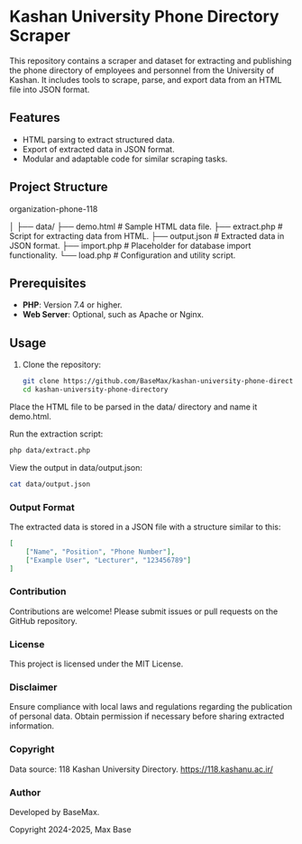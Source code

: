 # Kashan University Phone Directory Scraper

This repository contains a scraper and dataset for extracting and publishing the phone directory of employees and personnel from the University of Kashan. It includes tools to scrape, parse, and export data from an HTML file into JSON format.

## Features

- HTML parsing to extract structured data.
- Export of extracted data in JSON format.
- Modular and adaptable code for similar scraping tasks.

## Project Structure
organization-phone-118

│
├── data/
├── demo.html # Sample HTML data file.
├── extract.php # Script for extracting data from HTML.
├── output.json # Extracted data in JSON format.
├── import.php # Placeholder for database import functionality.
└── load.php # Configuration and utility script.

## Prerequisites

- **PHP**: Version 7.4 or higher.
- **Web Server**: Optional, such as Apache or Nginx.

## Usage

1. Clone the repository:
   ```bash
   git clone https://github.com/BaseMax/kashan-university-phone-directory.git
   cd kashan-university-phone-directory
   ```

Place the HTML file to be parsed in the data/ directory and name it demo.html.

Run the extraction script:

```bash
php data/extract.php
```

View the output in data/output.json:

```bash
cat data/output.json
```

### Output Format

The extracted data is stored in a JSON file with a structure similar to this:

```json
[
    ["Name", "Position", "Phone Number"],
    ["Example User", "Lecturer", "123456789"]
]
```

### Contribution

Contributions are welcome! Please submit issues or pull requests on the GitHub repository.

### License

This project is licensed under the MIT License.

### Disclaimer

Ensure compliance with local laws and regulations regarding the publication of personal data. Obtain permission if necessary before sharing extracted information.

### Copyright

Data source: 118 Kashan University Directory. https://118.kashanu.ac.ir/

### Author

Developed by BaseMax.

Copyright 2024-2025, Max Base
